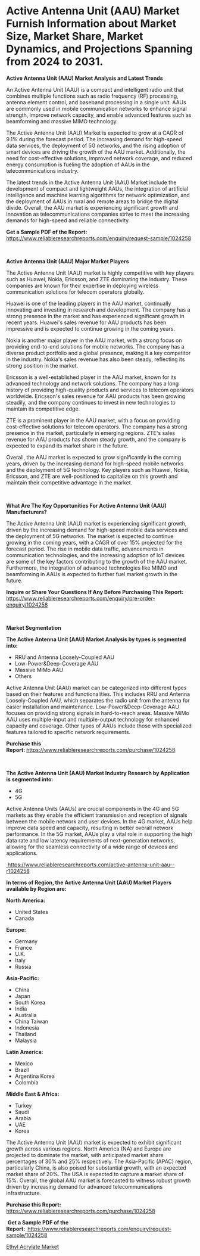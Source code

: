<p><h1>Active Antenna Unit (AAU) Market Furnish Information about Market Size, Market Share, Market Dynamics, and Projections Spanning from 2024 to 2031.</h1></p><p><strong>Active Antenna Unit (AAU) Market Analysis and Latest Trends</strong></p>
<p><p>An Active Antenna Unit (AAU) is a compact and intelligent radio unit that combines multiple functions such as radio frequency (RF) processing, antenna element control, and baseband processing in a single unit. AAUs are commonly used in mobile communication networks to enhance signal strength, improve network capacity, and enable advanced features such as beamforming and massive MIMO technology.</p><p>The Active Antenna Unit (AAU) Market is expected to grow at a CAGR of 9.1% during the forecast period. The increasing demand for high-speed data services, the deployment of 5G networks, and the rising adoption of smart devices are driving the growth of the AAU market. Additionally, the need for cost-effective solutions, improved network coverage, and reduced energy consumption is fueling the adoption of AAUs in the telecommunications industry.</p><p>The latest trends in the Active Antenna Unit (AAU) Market include the development of compact and lightweight AAUs, the integration of artificial intelligence and machine learning algorithms for network optimization, and the deployment of AAUs in rural and remote areas to bridge the digital divide. Overall, the AAU market is experiencing significant growth and innovation as telecommunications companies strive to meet the increasing demands for high-speed and reliable connectivity.</p></p>
<p><strong>Get a Sample PDF of the Report:&nbsp;</strong> <a href="https://www.reliableresearchreports.com/enquiry/request-sample/1024258">https://www.reliableresearchreports.com/enquiry/request-sample/1024258</a></p>
<p>&nbsp;</p>
<p><strong>Active Antenna Unit (AAU) Major Market Players</strong></p>
<p><p>The Active Antenna Unit (AAU) market is highly competitive with key players such as Huawei, Nokia, Ericsson, and ZTE dominating the industry. These companies are known for their expertise in deploying wireless communication solutions for telecom operators globally.</p><p>Huawei is one of the leading players in the AAU market, continually innovating and investing in research and development. The company has a strong presence in the market and has experienced significant growth in recent years. Huawei's sales revenue for AAU products has been impressive and is expected to continue growing in the coming years.</p><p>Nokia is another major player in the AAU market, with a strong focus on providing end-to-end solutions for mobile networks. The company has a diverse product portfolio and a global presence, making it a key competitor in the industry. Nokia's sales revenue has also been steady, reflecting its strong position in the market.</p><p>Ericsson is a well-established player in the AAU market, known for its advanced technology and network solutions. The company has a long history of providing high-quality products and services to telecom operators worldwide. Ericsson's sales revenue for AAU products has been growing steadily, and the company continues to invest in new technologies to maintain its competitive edge.</p><p>ZTE is a prominent player in the AAU market, with a focus on providing cost-effective solutions for telecom operators. The company has a strong presence in the market, particularly in emerging regions. ZTE's sales revenue for AAU products has shown steady growth, and the company is expected to expand its market share in the future.</p><p>Overall, the AAU market is expected to grow significantly in the coming years, driven by the increasing demand for high-speed mobile networks and the deployment of 5G technology. Key players such as Huawei, Nokia, Ericsson, and ZTE are well-positioned to capitalize on this growth and maintain their competitive advantage in the market.</p></p>
<p>&nbsp;</p>
<p><strong>What Are The Key Opportunities For Active Antenna Unit (AAU) Manufacturers?</strong></p>
<p><p>The Active Antenna Unit (AAU) market is experiencing significant growth, driven by the increasing demand for high-speed mobile data services and the deployment of 5G networks. The market is expected to continue growing in the coming years, with a CAGR of over 15% projected for the forecast period. The rise in mobile data traffic, advancements in communication technologies, and the increasing adoption of IoT devices are some of the key factors contributing to the growth of the AAU market. Furthermore, the integration of advanced technologies like MIMO and beamforming in AAUs is expected to further fuel market growth in the future.</p></p>
<p><strong>Inquire or Share Your Questions If Any Before Purchasing This Report:</strong> <a href="https://www.reliableresearchreports.com/enquiry/pre-order-enquiry/1024258">https://www.reliableresearchreports.com/enquiry/pre-order-enquiry/1024258</a></p>
<p>&nbsp;</p>
<p><strong>Market Segmentation</strong></p>
<p><strong>The Active Antenna Unit (AAU) Market Analysis by types is segmented into:</strong></p>
<p><ul><li>RRU and Antenna Loosely-Coupled AAU</li><li>Low-Power&Deep-Coverage AAU</li><li>Massive MiMo AAU</li><li>Others</li></ul></p>
<p><p>Active Antenna Unit (AAU) market can be categorized into different types based on their features and functionalities. This includes RRU and Antenna Loosely-Coupled AAU, which separates the radio unit from the antenna for easier installation and maintenance. Low-Power&Deep-Coverage AAU focuses on providing strong signals in hard-to-reach areas. Massive MiMo AAU uses multiple-input and multiple-output technology for enhanced capacity and coverage. Other types of AAUs include those with specialized features tailored to specific network requirements.</p></p>
<p><strong>Purchase this Report:&nbsp;</strong><a href="https://www.reliableresearchreports.com/purchase/1024258">https://www.reliableresearchreports.com/purchase/1024258</a></p>
<p>&nbsp;</p>
<p><strong>The Active Antenna Unit (AAU) Market Industry Research by Application is segmented into:</strong></p>
<p><ul><li>4G</li><li>5G</li></ul></p>
<p><p>Active Antenna Units (AAUs) are crucial components in the 4G and 5G markets as they enable the efficient transmission and reception of signals between the mobile network and user devices. In the 4G market, AAUs help improve data speed and capacity, resulting in better overall network performance. In the 5G market, AAUs play a vital role in supporting the high data rate and low latency requirements of next-generation networks, allowing for the seamless connectivity of a wide range of devices and applications.</p></p>
<p><a href="https://www.reliableresearchreports.com/active-antenna-unit-aau--r1024258">&nbsp;https://www.reliableresearchreports.com/active-antenna-unit-aau--r1024258</a></p>
<p><strong>In terms of Region, the Active Antenna Unit (AAU) Market Players available by Region are:</strong></p>
<p>
    <p> <strong> North America: </strong>
        <ul>
            <li>United States</li>
            <li>Canada</li>
        </ul>
        </p> 
    <p> <strong> Europe: </strong>
        <ul>
            <li>Germany</li>
            <li>France</li>
            <li>U.K.</li>
            <li>Italy</li>
            <li>Russia</li>
        </ul>
        </p> 
    <p> <strong> Asia-Pacific: </strong>
        <ul>
            <li>China</li>
            <li>Japan</li>
            <li>South Korea</li>
            <li>India</li>
            <li>Australia</li>
            <li>China Taiwan</li>
            <li>Indonesia</li>
            <li>Thailand</li>
            <li>Malaysia</li>
        </ul>
        </p> 
    <p> <strong> Latin America: </strong>
        <ul>
            <li>Mexico</li>
            <li>Brazil</li>
            <li>Argentina Korea</li>
            <li>Colombia</li>
        </ul>
        </p> 
    <p> <strong> Middle East & Africa: </strong>
        <ul>
            <li>Turkey</li>
            <li>Saudi</li>
            <li>Arabia</li>
            <li>UAE</li>
            <li>Korea</li>
        </ul>
    </p>
    </p>
<p><p>The Active Antenna Unit (AAU) market is expected to exhibit significant growth across various regions. North America (NA) and Europe are projected to dominate the market, with anticipated market share percentages of 30% and 25% respectively. The Asia-Pacific (APAC) region, particularly China, is also poised for substantial growth, with an expected market share of 20%. The USA is expected to capture a market share of 15%. Overall, the global AAU market is forecasted to witness robust growth driven by increasing demand for advanced telecommunications infrastructure.</p></p>
<p><strong>Purchase this Report: </strong><a href="https://www.reliableresearchreports.com/purchase/1024258">https://www.reliableresearchreports.com/purchase/1024258</a></p>
<p>&nbsp;<strong>Get a Sample PDF of the Report:&nbsp;&nbsp;</strong><a href="https://www.reliableresearchreports.com/enquiry/request-sample/1024258">https://www.reliableresearchreports.com/enquiry/request-sample/1024258</a></p>
<p><strong></strong></p>
<p><p><a href="https://fearless-okapi-6c8.notion.site/Ethyl-Acrylate-Market-Provides-a-Comprehensive-Analysis-Including-a-Macro-Overview-of-the-Market-as--b0cd1e7935434c549435a3c0818215e5">Ethyl Acrylate Market</a></p></p>